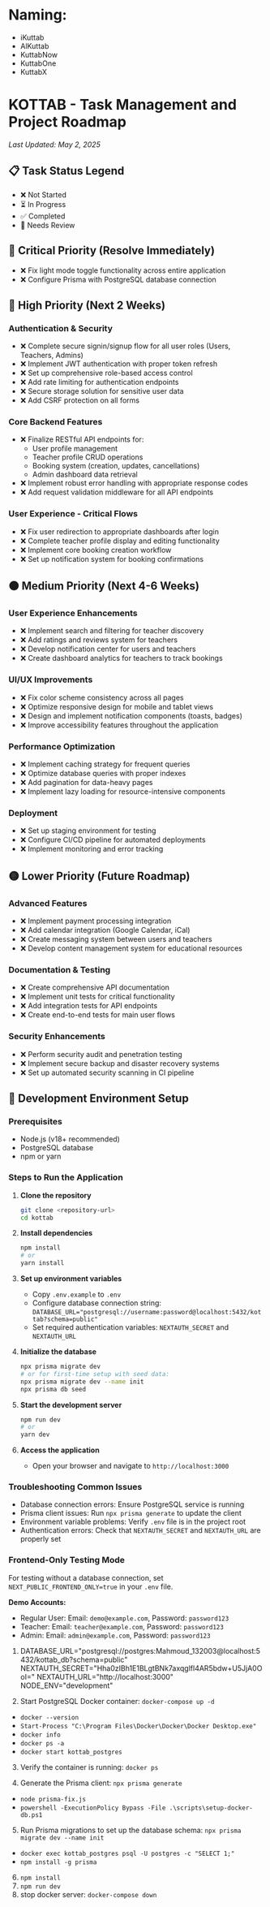 # Naming:
- iKuttab
- AlKuttab
- KuttabNow
- KuttabOne
- KuttabX 

# KOTTAB - Task Management and Project Roadmap

*Last Updated: May 2, 2025*

## 📋 Task Status Legend
- ❌ Not Started
- ⏳ In Progress
- ✅ Completed
- 🔄 Needs Review

## 🚨 Critical Priority (Resolve Immediately)
- ❌ Fix light mode toggle functionality across entire application
- ❌ Configure Prisma with PostgreSQL database connection

## 🔴 High Priority (Next 2 Weeks)

### Authentication & Security
- ❌ Complete secure signin/signup flow for all user roles (Users, Teachers, Admins)
- ❌ Implement JWT authentication with proper token refresh
- ❌ Set up comprehensive role-based access control
- ❌ Add rate limiting for authentication endpoints
- ❌ Secure storage solution for sensitive user data
- ❌ Add CSRF protection on all forms

### Core Backend Features
- ❌ Finalize RESTful API endpoints for:
  - User profile management
  - Teacher profile CRUD operations
  - Booking system (creation, updates, cancellations)
  - Admin dashboard data retrieval
- ❌ Implement robust error handling with appropriate response codes
- ❌ Add request validation middleware for all API endpoints

### User Experience - Critical Flows
- ❌ Fix user redirection to appropriate dashboards after login
- ❌ Complete teacher profile display and editing functionality
- ❌ Implement core booking creation workflow
- ❌ Set up notification system for booking confirmations

## 🟠 Medium Priority (Next 4-6 Weeks)

### User Experience Enhancements
- ❌ Implement search and filtering for teacher discovery
- ❌ Add ratings and reviews system for teachers
- ❌ Develop notification center for users and teachers
- ❌ Create dashboard analytics for teachers to track bookings

### UI/UX Improvements
- ❌ Fix color scheme consistency across all pages
- ❌ Optimize responsive design for mobile and tablet views
- ❌ Design and implement notification components (toasts, badges)
- ❌ Improve accessibility features throughout the application

### Performance Optimization
- ❌ Implement caching strategy for frequent queries
- ❌ Optimize database queries with proper indexes
- ❌ Add pagination for data-heavy pages
- ❌ Implement lazy loading for resource-intensive components

### Deployment
- ❌ Set up staging environment for testing
- ❌ Configure CI/CD pipeline for automated deployments
- ❌ Implement monitoring and error tracking

## 🟡 Lower Priority (Future Roadmap)

### Advanced Features
- ❌ Implement payment processing integration
- ❌ Add calendar integration (Google Calendar, iCal)
- ❌ Create messaging system between users and teachers
- ❌ Develop content management system for educational resources

### Documentation & Testing
- ❌ Create comprehensive API documentation
- ❌ Implement unit tests for critical functionality
- ❌ Add integration tests for API endpoints
- ❌ Create end-to-end tests for main user flows

### Security Enhancements
- ❌ Perform security audit and penetration testing
- ❌ Implement secure backup and disaster recovery systems
- ❌ Set up automated security scanning in CI pipeline

## 🔧 Development Environment Setup

### Prerequisites
- Node.js (v18+ recommended)
- PostgreSQL database
- npm or yarn

### Steps to Run the Application
1. **Clone the repository**
   ```bash
   git clone <repository-url>
   cd kottab
   ```

2. **Install dependencies**
   ```bash
   npm install
   # or
   yarn install
   ```

3. **Set up environment variables**
   - Copy `.env.example` to `.env`
   - Configure database connection string: `DATABASE_URL="postgresql://username:password@localhost:5432/kottab?schema=public"`
   - Set required authentication variables: `NEXTAUTH_SECRET` and `NEXTAUTH_URL`

4. **Initialize the database**
   ```bash
   npx prisma migrate dev
   # or for first-time setup with seed data:
   npx prisma migrate dev --name init
   npx prisma db seed
   ```

5. **Start the development server**
   ```bash
   npm run dev
   # or
   yarn dev
   ```

6. **Access the application**
   - Open your browser and navigate to `http://localhost:3000`

### Troubleshooting Common Issues
- Database connection errors: Ensure PostgreSQL service is running
- Prisma client issues: Run `npx prisma generate` to update the client
- Environment variable problems: Verify `.env` file is in the project root
- Authentication errors: Check that `NEXTAUTH_SECRET` and `NEXTAUTH_URL` are properly set

### Frontend-Only Testing Mode
For testing without a database connection, set `NEXT_PUBLIC_FRONTEND_ONLY=true` in your `.env` file.

**Demo Accounts:**
- Regular User: Email: `demo@example.com`, Password: `password123`
- Teacher: Email: `teacher@example.com`, Password: `password123`
- Admin: Email: `admin@example.com`, Password: `password123`

<!-- Steps to Start the Backend Server and Docker for Kottab Project  -->
1. DATABASE_URL="postgresql://postgres:Mahmoud_132003@localhost:5432/kottab_db?schema=public"
NEXTAUTH_SECRET="Hha0zIBh1E1BLgtBNk7axqglfl4AR5bdw+U5JjA0OoI="
NEXTAUTH_URL="http://localhost:3000"
NODE_ENV="development"

2. Start PostgreSQL Docker container: `docker-compose up -d`
- `docker --version`
- `Start-Process "C:\Program Files\Docker\Docker\Docker Desktop.exe"`
- `docker info`
- `docker ps -a`
- `docker start kottab_postgres`

3. Verify the container is running: `docker ps`

6. Generate the Prisma client: `npx prisma generate`
- `node prisma-fix.js`
- `powershell -ExecutionPolicy Bypass -File .\scripts\setup-docker-db.ps1`

5. Run Prisma migrations to set up the database schema: `npx prisma migrate dev --name init`
- `docker exec kottab_postgres psql -U postgres -c "SELECT 1;"`
- `npm install -g prisma`

6. `npm install`
7. `npm run dev`
00. stop docker server: `docker-compose down`


